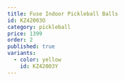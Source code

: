 ```yaml
---
title: Fuse Indoor Pickleball Balls
id: KZ42003O
category: pickleball
price: 1399
order: 2
published: true
variants:
  - color: yellow
    id: KZ42003Y
---
```


